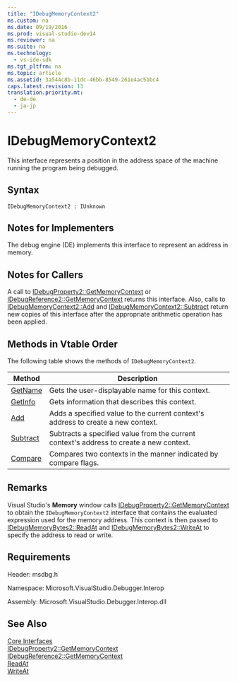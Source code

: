 ```yaml
---
title: "IDebugMemoryContext2"
ms.custom: na
ms.date: 09/19/2016
ms.prod: visual-studio-dev14
ms.reviewer: na
ms.suite: na
ms.technology: 
  - vs-ide-sdk
ms.tgt_pltfrm: na
ms.topic: article
ms.assetid: 3a544c8b-11dc-46bb-8549-261e4ac5bbc4
caps.latest.revision: 13
translation.priority.mt: 
  - de-de
  - ja-jp
---
```

# IDebugMemoryContext2
This interface represents a position in the address space of the machine running the program being debugged.  
  
## Syntax  
  
```  
IDebugMemoryContext2 : IUnknown  
```  
  
## Notes for Implementers  
 The debug engine (DE) implements this interface to represent an address in memory.  
  
## Notes for Callers  
 A call to [IDebugProperty2::GetMemoryContext](../vs140/IDebugProperty2--GetMemoryContext.md) or [IDebugReference2::GetMemoryContext](../vs140/IDebugReference2--GetMemoryContext.md) returns this interface. Also, calls to [IDebugMemoryContext2::Add](../vs140/IDebugMemoryContext2--Add.md) and [IDebugMemoryContext2::Subtract](../vs140/IDebugMemoryContext2--Subtract.md) return new copies of this interface after the appropriate arithmetic operation has been applied.  
  
## Methods in Vtable Order  
 The following table shows the methods of `IDebugMemoryContext2`.  
  
|Method|Description|  
|------------|-----------------|  
|[GetName](../vs140/IDebugMemoryContext2--GetName.md)|Gets the user-displayable name for this context.|  
|[GetInfo](../vs140/IDebugMemoryContext2--GetInfo.md)|Gets information that describes this context.|  
|[Add](../vs140/IDebugMemoryContext2--Add.md)|Adds a specified value to the current context's address to create a new context.|  
|[Subtract](../vs140/IDebugMemoryContext2--Subtract.md)|Subtracts a specified value from the current context's address to create a new context.|  
|[Compare](../vs140/IDebugMemoryContext2--Compare.md)|Compares two contexts in the manner indicated by compare flags.|  
  
## Remarks  
 Visual Studio's **Memory** window calls [IDebugProperty2::GetMemoryContext](../vs140/IDebugProperty2--GetMemoryContext.md) to obtain the `IDebugMemoryContext2` interface that contains the evaluated expression used for the memory address. This context is then passed to [IDebugMemoryBytes2::ReadAt](../vs140/IDebugMemoryBytes2--ReadAt.md) and [IDebugMemoryBytes2::WriteAt](../vs140/IDebugMemoryBytes2--WriteAt.md) to specify the address to read or write.  
  
## Requirements  
 Header: msdbg.h  
  
 Namespace: Microsoft.VisualStudio.Debugger.Interop  
  
 Assembly: Microsoft.VisualStudio.Debugger.Interop.dll  
  
## See Also  
 [Core Interfaces](../vs140/Core-Interfaces.md)   
 [IDebugProperty2::GetMemoryContext](../vs140/IDebugProperty2--GetMemoryContext.md)   
 [IDebugReference2::GetMemoryContext](../vs140/IDebugReference2--GetMemoryContext.md)   
 [ReadAt](../vs140/IDebugMemoryBytes2--ReadAt.md)   
 [WriteAt](../vs140/IDebugMemoryBytes2--WriteAt.md)